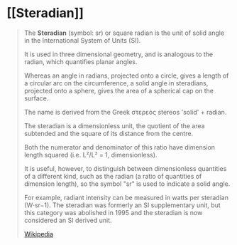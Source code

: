 
# [[Steradian]]


> The **Steradian** (symbol: sr) or square radian is the unit of solid angle 
> in the International System of Units (SI). 
> 
> It is used in three dimensional geometry, and is analogous to the radian, 
> which quantifies planar angles. 
> 
> Whereas an angle in radians, projected onto a circle, 
> gives a length of a circular arc on the circumference, 
> a solid angle in steradians, projected onto a sphere, 
> gives the area of a spherical cap on the surface. 
> 
> The name is derived from the Greek στερεός stereos 'solid' + radian.
>
> The steradian is a dimensionless unit, 
> the quotient of the area subtended 
> and the square of its distance from the centre. 
> 
> Both the numerator and denominator of this ratio 
> have dimension length squared (i.e. L²/L² = 1, dimensionless). 
> 
> It is useful, however, 
> to distinguish between dimensionless quantities of a different kind, 
> such as the radian (a ratio of quantities of dimension length), 
> so the symbol "sr" is used to indicate a solid angle. 
> 
> For example, radiant intensity can be measured in watts per steradian (W⋅sr−1). 
> The steradian was formerly an SI supplementary unit, 
> but this category was abolished in 1995 
> and the steradian is now considered an SI derived unit.
>
> [Wikipedia](https://en.wikipedia.org/wiki/Steradian)

